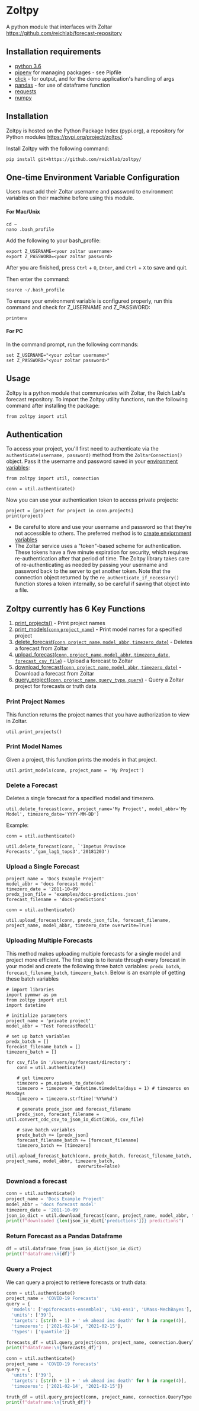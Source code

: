 # Zoltpy
A python module that interfaces with Zoltar https://github.com/reichlab/forecast-repository

## Installation requirements
- [python 3.6](https://www.python.org/downloads/release/python-360/) 
- [pipenv](https://pipenv.readthedocs.io/en/latest/) for managing packages - see Pipfile
- [click](https://click.palletsprojects.com/en/7.x/) - for output, and for the demo application's handling of args
- [pandas](https://pandas.pydata.org/) - for use of dataframe function
- [requests](http://docs.python-requests.org/en/v2.7.0/user/install/)
- [numpy](https://pypi.org/project/numpy/)

## Installation
Zoltpy is hosted on the Python Package Index (pypi.org), a repository for Python modules https://pypi.org/project/zoltpy/. 

Install Zoltpy with the following command:
```
pip install git+https://github.com/reichlab/zoltpy/
```

## One-time Environment Variable Configuration
Users must add their Zoltar username and password to environment variables on their machine before using this module. 

#### For Mac/Unix
```
cd ~
nano .bash_profile
```
Add the following to your bash_profile:
```
export Z_USERNAME=<your zoltar username>
export Z_PASSWORD=<your zoltar password>
```
After you are finished, press `Ctrl` + `O`, `Enter`, and `Ctrl` + `X` to save and quit.

Then enter the command:
```
source ~/.bash_profile
```
To ensure your environment variable is configured properly, run this command and check for Z_USERNAME and Z_PASSWORD:
```
printenv
```

#### For PC
In the command prompt, run the following commands:
```
set Z_USERNAME="<your zoltar username>"
set Z_PASSWORD="<your zoltar password>"
```

## Usage
Zoltpy is a python module that communicates with Zoltar, the Reich Lab's forecast repository. To import the Zoltpy utility functions, run the following command after installing the package:
```
from zoltpy import util
```

## Authentication
To access your project, you'll first need to authenticate via the `authenticate(username, password)` method from the `ZoltarConnection()` object. Pass it the username and password saved in your [environment variables](#one-time-environment-variable-configuration): 
```
from zoltpy import util, connection

conn = util.authenticate()
```
Now you can use your authentication token to access private projects:
```
project = [project for project in conn.projects]
print(project)
```
- Be careful to store and use your username and password so that they're not accessible to others. The preferred method is to [create enviornment variables](#one-time-environment-variable-configuration)
- The Zoltar service uses a "token"-based scheme for authentication. These tokens have a five minute expiration for
  security, which requires re-authentication after that period of time. The Zoltpy library takes care of 
  re-authenticating as needed by passing your username and password back to the server to get another token. Note that
  the connection object returned by the `re_authenticate_if_necessary()` function stores a token internally, so be careful if saving that object into a file.
  
  
## Zoltpy currently has 6 Key Functions
1) [print_projects()](#print-project-names) - Print project names
2) [print_models(`conn`,`project_name`)](#print-model-names) - Print model names for a specified project
3) [delete_forecast(`conn`, `project_name`, `model_abbr`, `timezero_date`)](#delete-forecast) - Deletes a forecast from Zoltar
4) [upload_forecast(`conn`, `project_name`, `model_abbr`, `timezero_date`, `forecast_csv_file`)](#Upload-a-Forecast) - Upload a forecast to Zoltar
5) [download_forecast(`conn`, `project_name`, `model_abbr`, `timezero_date`)](#Download-a-Forecast) - Download a forecast from Zoltar
6) [query_project(`conn`, `project_name`, `query_type`, `query`)](#Query-a-Project) - Query a Zoltar project for forecasts or truth data


### Print Project Names
This function returns the project names that you have authorization to view in Zoltar.
```
util.print_projects()
```

### Print Model Names
Given a project, this function prints the models in that project.
```
util.print_models(conn, project_name = 'My Project')
```

### Delete a Forecast
Deletes a single forecast for a specified model and timezero.
```
util.delete_forecast(conn, project_name='My Project', model_abbr='My Model', timezero_date='YYYY-MM-DD')
```
Example:
```
conn = util.authenticate()

util.delete_forecast(conn, `'Impetus Province Forecasts','gam_lag1_tops3','20181203')
```

### Upload a Single Forecast
```
project_name = 'Docs Example Project'
model_abbr = 'docs forecast model'
timezero_date = '2011-10-09'
predx_json_file = 'examples/docs-predictions.json'
forecast_filename = 'docs-predictions'

conn = util.authenticate()

util.upload_forecast(conn, predx_json_file, forecast_filename, project_name, model_abbr, timezero_date overwrite=True)
```

### Uploading Multiple Forecasts
This method makes uploading multiple forecasts for a single model and project more efficient. The first step is to iterate through every forecast in your model and create the following three batch variables: `predx_batch`, `forecast_filename_batch`, `timezero_batch`. Below is an example of getting these batch variables
```
# import libraries
import pymmwr as pm
from zoltpy import util
import datetime

# initialize parameters
project_name = 'private project'
model_abbr = 'Test ForecastModel1'

# set up batch variables
predx_batch = []
forecast_filename_batch = []
timezero_batch = []

for csv_file in '/Users/my/forecast/directory':
    conn = util.authenticate()
    
    # get timezero
    timezero = pm.epiweek_to_date(ew)
    timezero = timezero + datetime.timedelta(days = 1) # timezeros on Mondays
    timezero = timezero.strftime('%Y%m%d')

    # generate predx_json and forecast_filename
    predx_json, forecast_filename = util.convert_cdc_csv_to_json_io_dict(2016, csv_file)
    
    # save batch variables
    predx_batch += [predx_json]
    forecast_filename_batch += [forecast_filename]
    timezero_batch += [timezero]

util.upload_forecast_batch(conn, predx_batch, forecast_filename_batch, project_name, model_abbr, timezero_batch,
                           overwrite=False)
```

### Download a forecast

```python
conn = util.authenticate()
project_name = 'Docs Example Project'
model_abbr = 'docs forecast model'
timezero_date = '2011-10-09'
json_io_dict = util.download_forecast(conn, project_name, model_abbr, timezero_date)
print(f"downloaded {len(json_io_dict['predictions'])} predictions")
```


### Return Forecast as a Pandas Dataframe

```python
df = util.dataframe_from_json_io_dict(json_io_dict)
print(f"dataframe:\n{df}")
```

### Query a Project

We can query a project to retrieve forecasts or truth data:

```python
conn = util.authenticate()
project_name = 'COVID-19 Forecasts'
query = {
  'models': ['epiforecasts-ensemble1', 'LNQ-ens1', 'UMass-MechBayes'],
  'units': ['39'],
  'targets': [str(h + 1) + ' wk ahead inc death' for h in range(4)],
  'timezeros': ['2021-02-14', '2021-02-15'],
  'types': ['quantile']}

forecasts_df = util.query_project(conn, project_name, connection.QueryType.FORECASTS, query)
print(f"dataframe:\n{forecasts_df}")
```

```python
conn = util.authenticate()
project_name = 'COVID-19 Forecasts'
query = {
  'units': ['39'],
  'targets': [str(h + 1) + ' wk ahead inc death' for h in range(4)],
  'timezeros': ['2021-02-14', '2021-02-15']}

truth_df = util.query_project(conn, project_name, connection.QueryType.TRUTH, query)
print(f"dataframe:\n{truth_df}")
```

